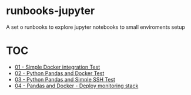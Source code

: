 # runbooks-jupyter
A set o runbooks to explore jupyter notebooks to small enviroments setup



# TOC

- [01 - Simple Docker integration Test](https://github.com/6za/runbooks-jupyter/blob/master/01-SimpleDockerTest.ipynb)
- [02 - Python Pandas and Docker Test](https://github.com/6za/runbooks-jupyter/blob/master/02-PythonAndDocker/02-PythonAndDocker.ipynb)
- [03 - Python Pandas and Simple SSH Test](https://github.com/6za/runbooks-jupyter/blob/master/03-ssh-access/03-ssh-access.ipynb)
- [04 - Pandas and Docker - Deploy monitoring stack](https://github.com/6za/runbooks-jupyter/blob/master/04-deploy-monitor/run-script.ipynb)